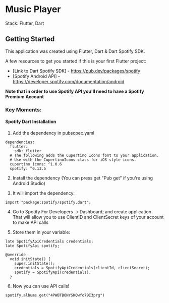# Music Player

Stack: Flutter, Dart

## Getting Started

This application was created using Flutter, Dart & Dart Spotify SDK.

A few resources to get you started if this is your first Flutter project:

- [Link to Dart Spotify SDK] - https://pub.dev/packages/spotify 
- [Spotify Android API] - https://developer.spotify.com/documentation/android

**Note that in order to use Spotify API you'll need to have a Spotify Premium Account**

### Key Moments:
#### Spotify Dart Installation
1) Add the dependency in pubscpec.yaml
```
dependencies:
  flutter:
    sdk: flutter
  # The following adds the Cupertino Icons font to your application.
  # Use with the CupertinoIcons class for iOS style icons.
  cupertino_icons: ^1.0.6
  spotify: ^0.13.5
```

2) Install the dependency (You can press get "Pub get" if you're using Android Studio)

3) It will import the dependency:
```
import "package:spotify/spotify.dart";
```

4) Go to Spotify For Developers -> Dashboard; and create application <br>
That will allow you to use ClientID and ClientSecret keys of your account to make API calls

5) Store them in your variable:
```
late SpotifyApiCredentials credentials;
late SpotifyApi spotify;

@override
  void initState() {
    super.initState();
    credentials = SpotifyApiCredentials(clientId, clientSecret);
    spotify = SpotifyApi(credentials);
  }
```

6) Now you can use API calls!
```
spotify.albums.get("4PWBTB6NYSKQwfo79I3prg")
```

